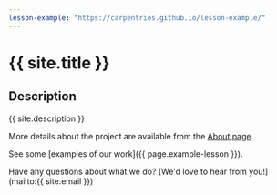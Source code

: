 ```yaml
---  
lesson-example: "https://carpentries.github.io/lesson-example/"
---    
```

   
# {{ site.title }}
  
## Description
{{ site.description }}
           
More details about the project are available from the [About page](about).
           
See some [examples of our work]({{ page.example-lesson }}).

Have any questions about what we do? [We'd love to hear from you!](mailto:{{ site.email }})
